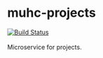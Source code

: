 # muhc-projects
[![Build Status](https://travis-ci.com/MUHC-DP-Project/muhc-projects.svg?branch=main)](https://travis-ci.com/MUHC-DP-Project/muhc-projects)
<br></br>Microservice for projects.
